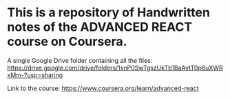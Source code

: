 # This is a repository of Handwritten notes of the ADVANCED REACT course on Coursera.

A single Google Drive folder containing all the files: https://drive.google.com/drive/folders/1snP0SwTgszUkTb1BaAvtT0p6uXWRxMm-?usp=sharing

Link to the course: https://www.coursera.org/learn/advanced-react
